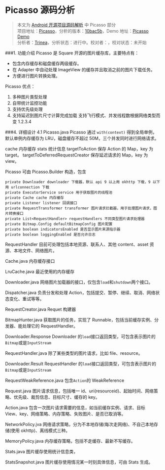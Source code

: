 Picasso 源码分析
====================================
> 本文为 [Android 开源项目源码解析](http://a.codekk.com) 中 Picasso 部分  
> 项目地址：[Picasso](https://github.com/square/picasso)，分析的版本：[10bac5b](https://github.com/square/picasso/commit/10bac5ba59c7379eb4be4a2e7af074edc4bd9200)，Demo 地址：[Picasso Demo](https://github.com/aosp-exchange-group/android-open-project-demo/tree/master/picasso-demo)  
> 分析者：[Trinea](https://github.com/Trinea)，分析状态：进行中。校对者：，校对状态：未开始

###1. 功能介绍
Picasso 是 Square 开源的图片缓存库，主要特点有：  
* 包含内存缓存和磁盘缓存两级缓存。  
* 在 Adapter 中自动处理 ImageView 的缓存并且取消之前的图片下载任务。  
* 方便进行图片转换处理。  

Picasso 优点：
1. 多种图片类型处理
2. 自带统计监控功能
3. 支持优先级处理
4. 支持延迟到图片尺寸计算完成加载
支持飞行模式、并发线程数根据网络类型而变 1.2.3.4

###4. 详细设计
4.1 Picasso.java
Picasso 通过 `with(context)` 得到全局单例，默认单例内存缓存为 LRU，磁盘缓存不超过 50M，三个并发同时进行网络请求。

cache 内存缓存
stats 统计信息
targetToAction 保存 Action 的 Map，key 为 target。
targetToDeferredRequestCreator 保存延迟请求的 Map，key 为 view。

Picasso 可由 Picasso.Builder 构造，包含

    private Downloader downloader 下载器，默认 api 9 以上用 okhttp 下载，9 以下用 urlconnection 下载
    private ExecutorService service 用于获取图片的线程池
    private Cache cache 内存缓存
    private Listener listener 回调接口
    private RequestTransformer transformer 图片请求拦截器，用于处理图片请求，图片转换接口
    private List<RequestHandler> requestHandlers 不同类型图片请求处理器
    private Bitmap.Config defaultBitmapConfig 图片配置
    private boolean indicatorsEnabled 是否显示图片来源指示器
    private boolean loggingEnabled 是否允许日志

RequestHandler 目前可处理包括本地资源、联系人、其他 content、asset 资源、本地文件、网络图片。

Cache.java
内存缓存接口

LruCache.java
最近使用的内存缓存

Downloader.java
网络图片加载器的接口，仅包含`load`和`shutdown`两个接口。

Dispatcher.java
负责分发和处理 Action，包括提交、暂停、继续、取消、网络状态变化、重试等等。

RequestCreator.java
Requet 构建器

BitmapHunter.java
获取图片的任务，实现了 Runnable，包括当前缓存实例、分发器、能处理它的 RequestHandler。

Downloader.Response
Downloader 的`load`接口返回类型，可包含表示图片的`Bitmap`或是`InputStream`

RequestHandler.java
除了某些类型的图片请求，比如 file、resource。

Downloader.Result
RequestHandler 的`load`接口返回类型，可包含表示图片的`Bitmap`或是`InputStream`

RequestWeakReference.java
包含`Action`的 WeakReference

Request.java
图片请求信息，包括唯一 id、uri(resourceid)、起始时间、网络策略、优先级、裁剪信息、目标尺寸、缓存的 key。

Action.java
包含一次图片请求需要的信息，如当前缓存实例、请求、目标 View、key、网络策略、内存策略、失败图片、是否已取消等。

NetworkPolicy.jva
网络请求策略，分为不本地存储(每次走网络)、不自己本地存储(使用 okhttp)、离线模式三种。

MemoryPolicy.java
内存缓存策略，包括不走缓存、最新不写缓存。

Stats.java
图片缓存使用统计信息类，

StatsSnapshot.java
图片缓存使用情况某一时刻具体信息，可由 Stats 生成。